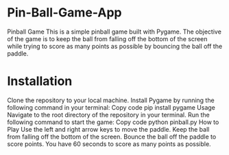 # Pin-Ball-Game-App
Pinball Game
This is a simple pinball game built with Pygame. The objective of the game is to keep the ball from falling off the bottom of the screen while trying to score as many points as possible by bouncing the ball off the paddle.

# Installation
Clone the repository to your local machine.
Install Pygame by running the following command in your terminal:
Copy code
pip install pygame
Usage
Navigate to the root directory of the repository in your terminal.
Run the following command to start the game:
Copy code
python pinball.py
How to Play
Use the left and right arrow keys to move the paddle.
Keep the ball from falling off the bottom of the screen.
Bounce the ball off the paddle to score points.
You have 60 seconds to score as many points as possible.
